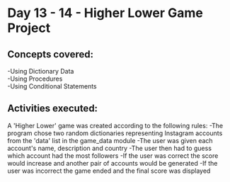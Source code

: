# **Day 13 - 14 - Higher Lower Game Project**

## Concepts covered:
-Using Dictionary Data\
-Using Procedures\
-Using Conditional Statements

## Activities executed:
A 'Higher Lower' game was created according to the following rules:
-The program chose two random dictionaries representing Instagram accounts from the 'data' list in the game_data module
-The user was given  each account's name, description and country
-The user then had to guess which account had the most followers
-If the user was correct the score would increase and another pair of accounts would be generated
-If the user was incorrect the game ended and the final score was displayed